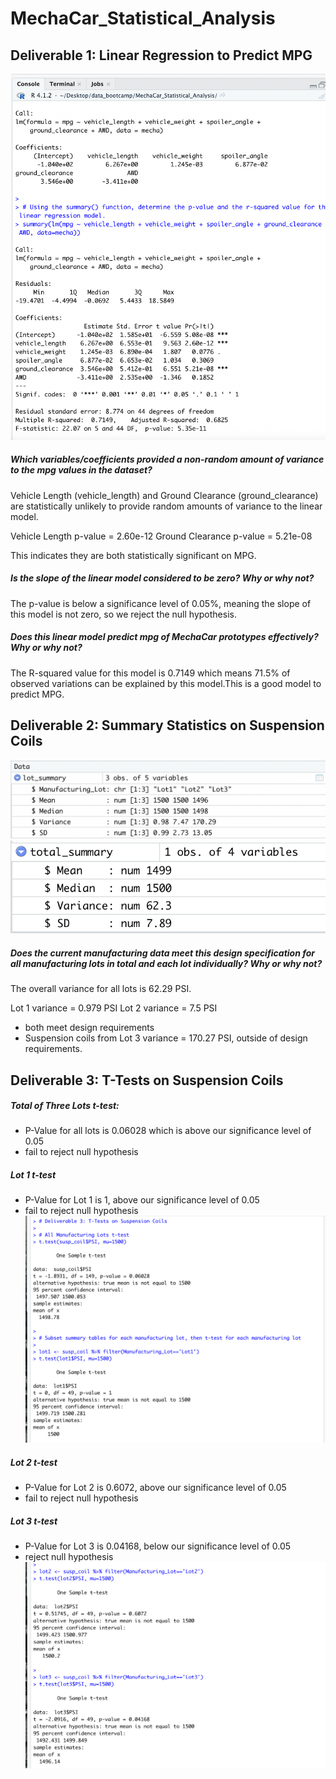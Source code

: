 # MechaCar_Statistical_Analysis

## Deliverable 1: Linear Regression to Predict MPG
![Devliverable1](/images/Deliverable1.png)

##### Which variables/coefficients provided a non-random amount of variance to the mpg values in the dataset?

Vehicle Length (vehicle_length) and Ground Clearance (ground_clearance) are statistically unlikely to provide random amounts of variance to the linear model. 

Vehicle Length p-value = 2.60e-12 
Ground Clearance p-value = 5.21e-08

This indicates they are both statistically significant on MPG.

##### Is the slope of the linear model considered to be zero? Why or why not?

The p-value is below a significance level of 0.05%, meaning the slope of this model is not zero, so we reject the null hypothesis.

##### Does this linear model predict mpg of MechaCar prototypes effectively? Why or why not?

The R-squared value for this model is 0.7149 which means 71.5% of observed variations can be explained by this model.This is a good model to predict MPG.


## Deliverable 2: Summary Statistics on Suspension Coils
![Devliverable2](/images/deliverable2.png)
![Devliverable2_2](/images/deliverable2_2.png)

##### Does the current manufacturing data meet this design specification for all manufacturing lots in total and each lot individually? Why or why not?
The overall variance for all lots is 62.29 PSI.

Lot 1 variance = 0.979 PSI 
Lot 2 variance = 7.5 PSI

- both meet design requirements
- Suspension coils from Lot 3 variance = 170.27 PSI, outside of design requirements.

## Deliverable 3: T-Tests on Suspension Coils

##### Total of Three Lots t-test:

- P-Value for all lots is 0.06028 which is above our significance level of 0.05 
- fail to reject null hypothesis

##### Lot 1 t-test

- P-Value for Lot 1 is 1, above our significance level of 0.05
- fail to reject null hypothesis
![devliverable3](/images/deliverable3.png)


##### Lot 2 t-test

- P-Value for Lot 2 is 0.6072, above our significance level of 0.05
- fail to reject null hypothesis

##### Lot 3 t-test

- P-Value for Lot 3 is 0.04168, below our significance level of 0.05
- reject null hypothesis
![Devliverable3_2](/images/deliverable3_2.png)


